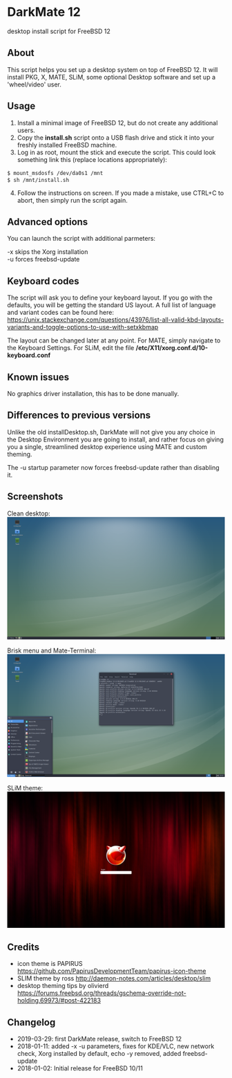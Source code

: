 # DarkMate 12
desktop install script for FreeBSD 12

## About
This script helps you set up a desktop system on top of FreeBSD 12. It will install PKG, X, MATE, SLiM, some optional Desktop software and set up a 'wheel/video' user.

## Usage
1. Install a minimal image of FreeBSD 12, but do not create any additional users.
2. Copy the **install.sh** script onto a USB flash drive and stick it into your freshly installed FreeBSD machine.
3. Log in as root, mount the stick and execute the script. This could look something link this (replace locations appropriately):
```
$ mount_msdosfs /dev/da0s1 /mnt
$ sh /mnt/install.sh
```
4. Follow the instructions on screen. If you made a mistake, use CTRL+C to abort, then simply run the script again.

## Advanced options
You can launch the script with additional parmeters:

-x skips the Xorg installation<br />
-u forces freebsd-update

## Keyboard codes
The script will ask you to define your keyboard layout. If you go with the defaults, you will be getting the standard US layout. A full list of language and variant codes can be found here: https://unix.stackexchange.com/questions/43976/list-all-valid-kbd-layouts-variants-and-toggle-options-to-use-with-setxkbmap

The layout can be changed later at any point. For MATE, simply navigate to the Keyboard Settings. For SLiM, edit the file **/etc/X11/xorg.conf.d/10-keyboard.conf**

## Known issues
No graphics driver installation, this has to be done manually.

## Differences to previous versions
Unlike the old installDesktop.sh, DarkMate will not give you any choice in the Desktop Environment you are going to install, and rather focus on giving you a single, streamlined desktop experience using MATE and custom theming.

The -u startup parameter now forces freebsd-update rather than disabling it.

## Screenshots

Clean desktop:
![PIC Desktop](Screenshots/dm12-desktop.png)

Brisk menu and Mate-Terminal:
![PIC Desktop](Screenshots/dm12-terminal.png)

SLiM theme:
![PIC Desktop](Screenshots/slim-freebsd.png)

## Credits
- icon theme is PAPIRUS https://github.com/PapirusDevelopmentTeam/papirus-icon-theme
- SLIM theme by ross http://daemon-notes.com/articles/desktop/slim
- desktop theming tips by olivierd https://forums.freebsd.org/threads/gschema-override-not-holding.69973/#post-422183

## Changelog
- 2019-03-29: first DarkMate release, switch to FreeBSD 12
- 2018-01-11: added -x -u parameters, fixes for KDE/VLC, new network check, Xorg installed by default, echo -y removed, added freebsd-update<br />
- 2018-01-02: Initial release for FreeBSD 10/11